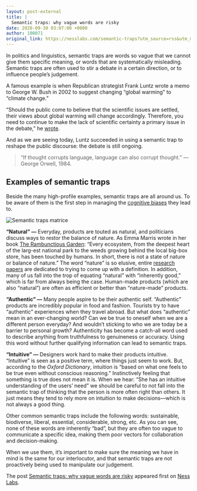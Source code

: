 ```yaml
---
layout: post-external
title: |
  Semantic traps: why vague words are risky
date: 2020-09-30 03:07:00 +0000
author: 100071
original_link: https://nesslabs.com/semantic-traps?utm_source=rss&utm_medium=rss&utm_campaign=semantic-traps
---
```


In politics and linguistics, semantic traps are words so vague that we cannot give them specific meaning, or words that are systematically misleading. Semantic traps are often used to stir a debate in a certain direction, or to influence people’s judgement.

A famous example is when Republican strategist Frank Luntz wrote a memo to George W. Bush in 2002 to suggest changing “global warming” to “climate change.”

“Should the public come to believe that the scientific issues are settled, their views about global warming will change accordingly. Therefore, you need to continue to make the lack of scientific certainty a primary issue in the debate,” he [wrote](https://www.hoover.org/research/warning-semantic-traps-ahead).

And as we are seeing today, Luntz succeeded in using a semantic trap to reshape the public discourse: the debate is still ongoing.

> “If thought corrupts language, language can also corrupt thought.” — George Orwell, 1984.

## Examples of semantic traps

Beside the many high-profile examples, semantic traps are all around us. To be aware of them is the first step in managing the [cognitive biases](https://nesslabs.com/tag/cognitive-biases) they lead to.

![Semantic traps matrice](https://nesslabs.com/wp-content/uploads/2020/09/semantic-traps-matrice-1024x582.png)

**“Natural” —** Everyday, products are touted as natural, and politicians discuss ways to restor the balance of nature. As Emma Marris wrote in her book [The Rambunctious Garden](https://amzn.to/3l2uCP8): “Every ecosystem, from the deepest heart of the larg-est national park to the weeds growing behind the local big-box store, has been touched by humans. In short, there is not a state of nature or balance of nature.” The word “nature” is so elusive, entire [research papers](https://www.nature.com/articles/s41599-020-0390-y) are dedicated to trying to come up with a definition. In addition, many of us fall into the trop of equating “natural” with “inherently good,” which is far from always being the case. Human-made products (which are also “natural”) are often as efficient or better than “nature-made” products.

**“Authentic” —** Many people aspire to be their authentic self. “Authentic” products are incredibly popular in food and fashion. Tourists try to have “authentic” experiences when they travel abroad. But what does “authentic” mean in an ever-changing world? Can we be true to oneself when we are a different person everyday? And wouldn’t sticking to who we are today be a barrier to personal growth? Authenticity has become a catch-all word used to describe anything from truthfulness to genuineness or accuracy. Using this word without further qualifying information can lead to semantic traps.

**“Intuitive” —** Designers work hard to make their products intuitive. “Intuitive” is seen as a positive term, where things just seem to work. But, according to the _Oxford Dictionary_, intuition is “based on what one feels to be true even without conscious reasoning.” Instinctively feeling that something is true does not mean it is. When we hear: “She has an intuitive understanding of the users’ need” we should be careful to not fall into the semantic trap of thinking that the person is more often right than others. It just means they tend to rely more on intuition to make decisions—which is not always a good thing.

Other common semantic traps include the following words: sustainable, biodiverse, liberal, essential, considerable, strong, etc. As you can see, none of these words are inherently “bad”, but they are often too vague to communicate a specific idea, making them poor vectors for collaboration and decision-making.

When we use them, it’s important to make sure the meaning we have in mind is the same for our interlocutor, and that semantic traps are not proactively being used to manipulate our judgement.

The post [Semantic traps: why vague words are risky](https://nesslabs.com/semantic-traps) appeared first on [Ness Labs](https://nesslabs.com).
